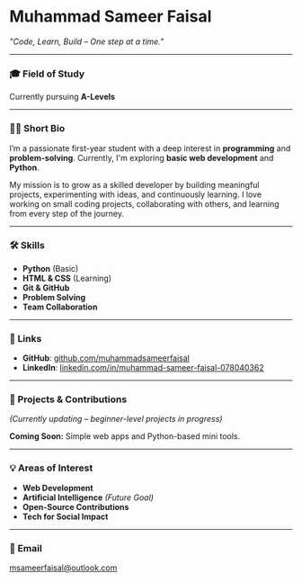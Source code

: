 # Muhammad Sameer Faisal  
*"Code, Learn, Build – One step at a time."*

---

### 🎓 Field of Study  
Currently pursuing **A-Levels**

---

### 🧑‍💻 Short Bio  
I’m a passionate first-year student with a deep interest in **programming** and **problem-solving**. Currently, I'm exploring **basic web development** and **Python**.  

My mission is to grow as a skilled developer by building meaningful projects, experimenting with ideas, and continuously learning. I love working on small coding projects, collaborating with others, and learning from every step of the journey.

---

### 🛠️ Skills  
- **Python** (Basic)  
- **HTML & CSS** (Learning)  
- **Git & GitHub**  
- **Problem Solving**  
- **Team Collaboration**

---

### 🔗 Links  
- **GitHub**: [github.com/muhammadsameerfaisal](https://github.com/muhammadsameerfaisal)  
- **LinkedIn**: [linkedin.com/in/muhammad-sameer-faisal-078040362](https://www.linkedin.com/in/muhammad-sameer-faisal-078040362/)

---

### 🚧 Projects & Contributions  
*(Currently updating – beginner-level projects in progress)*

**Coming Soon:** Simple web apps and Python-based mini tools.

---

### 💡 Areas of Interest  
- **Web Development**  
- **Artificial Intelligence** *(Future Goal)*  
- **Open-Source Contributions**  
- **Tech for Social Impact**

---

### 📧 Email  
msameerfaisal@outlook.com

